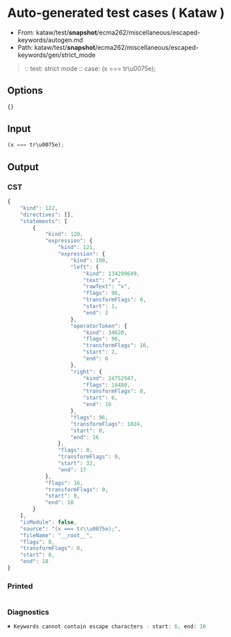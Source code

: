 # Auto-generated test cases ( Kataw )
- From: kataw/test/__snapshot__/ecma262/miscellaneous/escaped-keywords/autogen.md
- Path: kataw/test/__snapshot__/ecma262/miscellaneous/escaped-keywords/gen/strict_mode
> :: test: strict mode
> :: case: (x === tr\u0075e);
## Options

`````js
{}
`````
## Input

`````js
(x === tr\u0075e);
`````
## Output

### CST

```javascript
{
    "kind": 122,
    "directives": [],
    "statements": [
        {
            "kind": 120,
            "expression": {
                "kind": 121,
                "expression": {
                    "kind": 198,
                    "left": {
                        "kind": 134299649,
                        "text": "x",
                        "rawText": "x",
                        "flags": 96,
                        "transformFlags": 0,
                        "start": 1,
                        "end": 2
                    },
                    "operatorToken": {
                        "kind": 34620,
                        "flags": 96,
                        "transformFlags": 16,
                        "start": 2,
                        "end": 6
                    },
                    "right": {
                        "kind": 24752947,
                        "flags": 16480,
                        "transformFlags": 0,
                        "start": 6,
                        "end": 16
                    },
                    "flags": 96,
                    "transformFlags": 1024,
                    "start": 0,
                    "end": 16
                },
                "flags": 0,
                "transformFlags": 0,
                "start": 32,
                "end": 17
            },
            "flags": 16,
            "transformFlags": 0,
            "start": 0,
            "end": 18
        }
    ],
    "isModule": false,
    "source": "(x === tr\\u0075e);",
    "fileName": "__root__",
    "flags": 0,
    "transformFlags": 0,
    "start": 0,
    "end": 18
}
```

### Printed

```javascript

```

### Diagnostics

```javascript
✖ Keywords cannot contain escape characters - start: 6, end: 16

```


